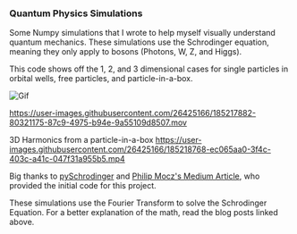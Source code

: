 ### Quantum Physics Simulations

Some Numpy simulations that I wrote to help myself visually understand quantum mechanics. These simulations use the Schrodinger equation, meaning they only apply to bosons (Photons, W, Z, and Higgs).

This code shows off the 1, 2, and 3 dimensional cases for single particles in orbital wells, free particles, and particle-in-a-box.

![Gif](https://github.com/isaacroberts/QuantumPhysicsSims/blob/main/hi%20res%20bounce%201d.gif)

https://user-images.githubusercontent.com/26425166/185217882-80321175-87c9-4975-b94e-9a55109d8507.mov


3D Harmonics from a particle-in-a-box
https://user-images.githubusercontent.com/26425166/185218768-ec065aa0-3f4c-403c-a41c-047f31a955b5.mp4


Big thanks to [pySchrodinger](https://github.com/jakevdp/pySchrodinger "pySchrodinger") and [Philip Mocz's Medium Article](https://levelup.gitconnected.com/create-your-own-quantum-mechanics-simulation-with-python-51e215346798?gi=9b16411cffee  "Philip Mocz"), who provided the initial code for this project. 

These simulations use the Fourier Transform to solve the Schrodinger Equation. For a better explanation of the math, read the blog posts linked above. 
